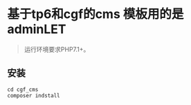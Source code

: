 基于tp6和cgf的cms 模板用的是adminLET
===============

> 运行环境要求PHP7.1+。


## 安装

~~~
cd cgf_cms
composer indstall
~~~

